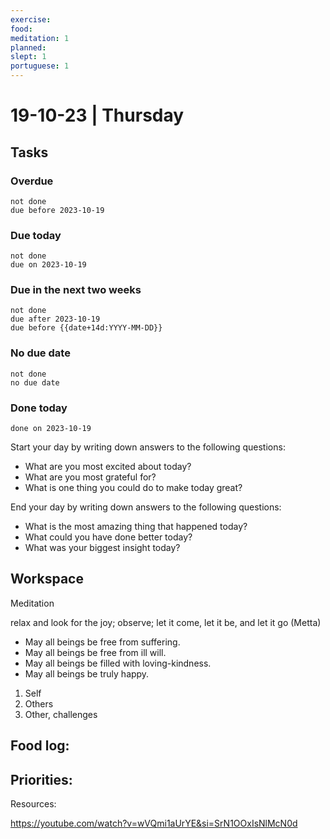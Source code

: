 ```yaml
---
exercise: 
food: 
meditation: 1
planned: 
slept: 1
portuguese: 1
---
```


# 19-10-23 | Thursday

## Tasks
### Overdue
```tasks
not done
due before 2023-10-19
```

### Due today
```tasks
not done
due on 2023-10-19
```

### Due in the next two weeks
```tasks
not done
due after 2023-10-19
due before {{date+14d:YYYY-MM-DD}}
```

### No due date
```tasks
not done
no due date
```

### Done today
```tasks
done on 2023-10-19
```


Start your day by writing down answers to the following questions:

- What are you most excited about today? 
- What are you most grateful for? 
- What is one thing you could do to make today great?  

End your day by writing down answers to the following questions: 

- What is the most amazing thing that happened today? 
- What could you have done better today? 
- What was your biggest insight today?

## Workspace

Meditation 

relax and look for the joy; observe; let it come, let it be, and let it go
(Metta)
-   May all beings be free from suffering.
-   May all beings be free from ill will.
-   May all beings be filled with loving-kindness.
-   May all beings be truly happy.

1. Self
2. Others
3. Other, challenges

Food log:
- 

Priorities:
- 

Resources:

https://youtube.com/watch?v=wVQmi1aUrYE&si=SrN1OOxIsNlMcN0d